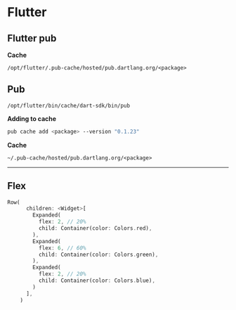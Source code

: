 # Flutter


## Flutter pub

**Cache**

```
/opt/flutter/.pub-cache/hosted/pub.dartlang.org/<package>
```

## Pub

```
/opt/flutter/bin/cache/dart-sdk/bin/pub
```

**Adding to cache**

```bash
pub cache add <package> --version "0.1.23"
```

**Cache**

```
~/.pub-cache/hosted/pub.dartlang.org/<package>
```

---

## Flex

```dart
Row(
      children: <Widget>[
        Expanded(
          flex: 2, // 20%
          child: Container(color: Colors.red),
        ),
        Expanded(
          flex: 6, // 60%
          child: Container(color: Colors.green),
        ),
        Expanded(
          flex: 2, // 20%
          child: Container(color: Colors.blue),
        )
      ],
    )
```

